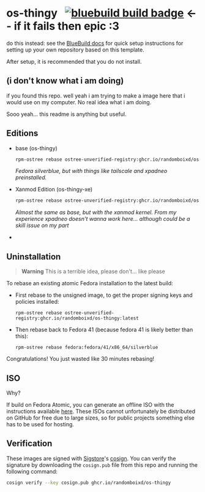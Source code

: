# os-thingy &nbsp; [![bluebuild build badge](https://github.com/randomboixd/os-thingy/actions/workflows/build.yml/badge.svg)](https://github.com/randomboixd/os-thingy/actions/workflows/build.yml) <-- if it fails then epic :3

do this instead: see the [BlueBuild docs](https://blue-build.org/how-to/setup/) for quick setup instructions for setting up your own repository based on this template.

After setup, it is recommended that you do not install.

## (i don't know what i am doing)

if you found this repo. well yeah i am trying to make a image here that i would use on my computer. No real idea what i am doing.

Sooo yeah... this readme is anything but useful.

## Editions

- base (os-thingy)
  ```bash
  rpm-ostree rebase ostree-unverified-registry:ghcr.io/randomboixd/os-thingy:latest
  ```

  *Fedora silverblue, but with things like tailscale and xpadneo preinstalled.*

- Xanmod Edition (os-thingy-xe)
  ```bash
  rpm-ostree rebase ostree-unverified-registry:ghcr.io/randomboixd/os-thingy-xe:latest
  ```

  *Almost the same as base, but with the xanmod kernel. From my experience xpadneo doesn't wanna work here... although could be a skill issue on my part*

-

## Uninstallation

> **Warning**
> This is a terrible idea, please don't... like please

To rebase an existing atomic Fedora installation to the latest build:

- First rebase to the unsigned image, to get the proper signing keys and policies installed:
  ```
  rpm-ostree rebase ostree-unverified-registry:ghcr.io/randomboixd/os-thingy:latest
  ```

- Then rebase back to Fedora 41 (because fedora 41 is likely better than this):
  ```
  rpm-ostree rebase fedora:fedora/41/x86_64/silverblue
  ```

Congratulations! You just wasted like 30 minutes rebasing!

## ISO

Why?

If build on Fedora Atomic, you can generate an offline ISO with the instructions available [here](https://blue-build.org/learn/universal-blue/#fresh-install-from-an-iso). These ISOs cannot unfortunately be distributed on GitHub for free due to large sizes, so for public projects something else has to be used for hosting.

## Verification

These images are signed with [Sigstore](https://www.sigstore.dev/)'s [cosign](https://github.com/sigstore/cosign). You can verify the signature by downloading the `cosign.pub` file from this repo and running the following command:

```bash
cosign verify --key cosign.pub ghcr.io/randomboixd/os-thingy
```
